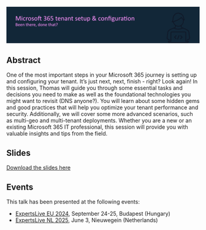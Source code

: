 ![Microsoft 365 tenant setup & configuration. Been there, done that?](m365-tenantconfig.png)

## Abstract

One of the most important steps in your Microsoft 365 journey is setting up and configuring your tenant. It’s just next, next, finish - right? Look again! In this session, Thomas will guide you through some essential tasks and decisions you need to make as well as the foundational technologies you might want to revisit (DNS anyone?). You will learn about some hidden gems and good practices that will help you optimize your tenant performance and security. Additionally, we will cover some more advanced scenarios, such as multi-geo and multi-tenant deployments. Whether you are a new or an existing Microsoft 365 IT professional, this session will provide you with valuable insights and tips from the field.

## Slides

[Download the slides here](m365-tenantconfig.pdf)

## Events

This talk has been presented at the following events:

- [ExpertsLive EU 2024](https://www.expertslive.eu/), September 24-25, Budapest (Hungary)
- [ExpertsLive NL 2025](https://www.expertslive.nl/), June 3, Nieuwegein (Netherlands)
